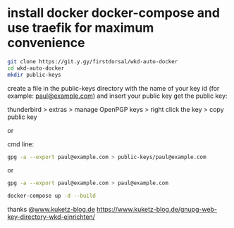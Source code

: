 # install docker docker-compose and use traefik for maximum convenience

```sh
git clone https://git.y.gy/firstdorsal/wkd-auto-docker
cd wkd-auto-docker
mkdir public-keys
```

create a file in the public-keys directory with the name of your key id (for example: paul@example.com) and insert your public key
get the public key:

thunderbird > extras > manage OpenPGP keys > right click the key > copy public key

or

cmd line:

```sh
gpg -a --export paul@example.com > public-keys/paul@example.com
```

or

```sh
gpg -a --export paul@example.com > paul@example.com
```

```sh
docker-compose up -d --build
```

thanks @www.kuketz-blog.de
https://www.kuketz-blog.de/gnupg-web-key-directory-wkd-einrichten/
